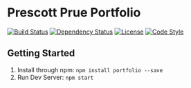 # Prescott Prue Portfolio

[![Build Status][travis-image]][travis-url]
[![Dependency Status][daviddm-image]][daviddm-url]
[![License][license-image]][license-url]
[![Code Style][code-style-image]][code-style-url]

## Getting Started

1. Install through npm: `npm install portfolio --save`
2. Run Dev Server: `npm start`

[travis-image]: https://img.shields.io/travis/prescottprue/portfolio/master.svg?style=flat-square
[travis-url]: https://travis-ci.org/prescottprue/portfolio
[daviddm-image]: https://img.shields.io/david/prescottprue/portfolio.svg?style=flat-square
[daviddm-url]: https://david-dm.org/prescottprue/portfolio
[license-image]: https://img.shields.io/npm/l/portfolio.svg?style=flat-square
[license-url]: https://github.com/prescottprue/portfolio/blob/master/LICENSE
[code-style-image]: https://img.shields.io/badge/code%20style-standard-brightgreen.svg?style=flat-square
[code-style-url]: http://standardjs.com/
